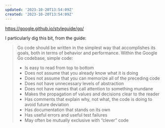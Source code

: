 ```yaml
---
updated: '2023-10-20T13:54:09Z'
created: '2023-10-20T13:54:09Z'
---
```

https://google.github.io/styleguide/go/

I particularly dig this bit, from the guide:

> Go code should be written in the simplest way that accomplishes its goals, both in terms of behavior and performance. Within the Google Go codebase, simple code:
>
> -   Is easy to read from top to bottom
> -   Does not assume that you already know what it is doing
> -   Does not assume that you can memorize all of the preceding code
> -   Does not have unnecessary levels of abstraction
> -   Does not have names that call attention to something mundane
> -   Makes the propagation of values and decisions clear to the reader
> -   Has comments that explain why, not what, the code is doing to avoid future deviation
> -   Has documentation that stands on its own
> -   Has useful errors and useful test failures
> -   May often be mutually exclusive with “clever” code

